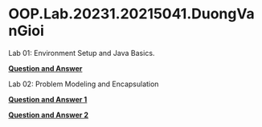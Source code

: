 # OOP.Lab.20231.20215041.DuongVanGioi

Lab 01: Environment Setup and Java Basics.

[**Question and Answer**](./Lab01/answer.txt)

Lab 02: Problem Modeling and Encapsulation

[**Question and Answer 1**](./Lab02/answer.txt)

[**Question and Answer 2**](./Lab02/answer_15_Passing_parameter.txt)
